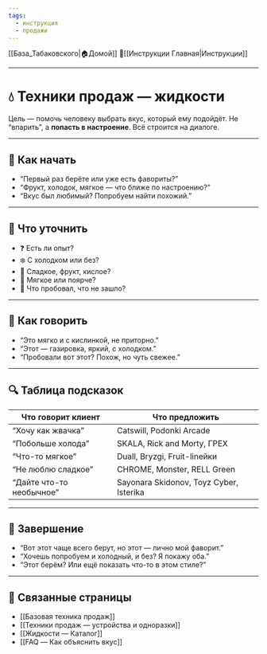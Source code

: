 ```yaml
---
tags:
  - инструкция
  - продажи
---
```

[[База_Табаковского|🏠Домой]]
📁[[Инструкции Главная|Инструкции]]

---

# 💧 Техники продаж — жидкости

Цель — помочь человеку выбрать вкус, который ему подойдёт. Не “впарить”, а **попасть в настроение**. Всё строится на диалоге.

---

## 🔹 Как начать

- “Первый раз берёте или уже есть фавориты?”
- “Фрукт, холодок, мягкое — что ближе по настроению?”
- “Вкус был любимый? Попробуем найти похожий.”

---

## 🔄 Что уточнить

- ❓ Есть ли опыт?
- ❄️ С холодком или без?
- 🍭 Сладкое, фрукт, кислое?
- 💨 Мягкое или поярче?
- 🔁 Что пробовал, что не зашло?

---

## 💬 Как говорить

- “Это мягко и с кислинкой, не приторно.”
- “Этот — газировка, яркий, с холодком.”
- “Пробовали вот этот? Похож, но чуть свежее.”

---

## 🔍 Таблица подсказок

| Что говорит клиент             | Что предложить                           |
|-------------------------------|------------------------------------------|
| “Хочу как жвачка”             | Catswill, Podonki Arcade                 |
| “Побольше холода”             | SKALA, Rick and Morty, ГРЕХ              |
| “Что-то мягкое”               | Duall, Bryzgi, Fruit-linейки             |
| “Не люблю сладкое”            | CHROME, Monster, RELL Green              |
| “Дайте что-то необычное”      | Sayonara Skidonov, Toyz Cyber, Isterika  |

---

## 🤝 Завершение

- “Вот этот чаще всего берут, но этот — лично мой фаворит.”
- “Хочешь попробуем и холодный, и без? Я покажу оба.”
- “Этот берём? Или ещё показать что-то в этом стиле?”

---

## 📎 Связанные страницы

- [[Базовая техника продаж]]
- [[Техники продаж — устройства и одноразки]]
- [[Жидкости — Каталог]]
- [[FAQ — Как объяснить вкус]]
